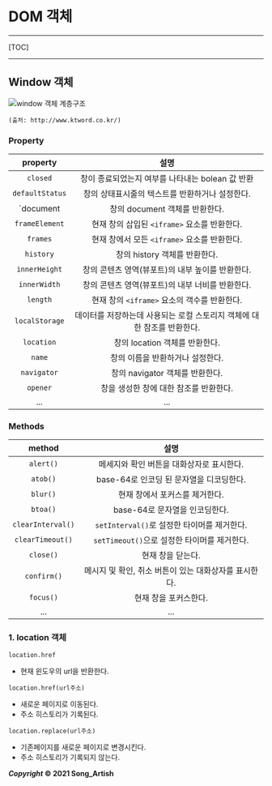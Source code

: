 # DOM 객체

---

[TOC]

---



## Window 객체

![window 객체 계층구조](img/window_objects.jfif)

`(출처: http://www.ktword.co.kr/)`

### Property

|    property     |                             설명                             |
| :-------------: | :----------------------------------------------------------: |
|    `closed`     |       창이 종료되었는지 여부를 나타내는 bolean 값 반환       |
| `defaultStatus` |       창의 상태표시줄의 텍스트를 반환하거나 설정한다.        |
|    `document    |                창의 document 객체를 반환한다.                |
| `frameElement`  |         현재 창의 삽입된 `<iframe>` 요소를 반환한다.         |
|    `frames`     |         현재 창에서 모든 `<iframe>` 요소를 반환한다.         |
|    `history`    |                창의 history 객체를 반환한다.                 |
|  `innerHeight`  |       창의 콘텐츠 영역(뷰포트)의 내부 높이를 반환한다.       |
|  `innerWidth`   |       창의 콘텐츠 영역(뷰포트)의 내부 너비를 반환한다.       |
|    `length`     |         현재 창의 `<iframe>` 요소의 객수를 반환한다.         |
| `localStorage`  | 데이터를 저장하는데 사용되는 로컬 스토리지 객체에 대한 참조를 반환한다. |
|   `location`    |                창의 location 객체를 반환한다.                |
|     `name`      |               창의 이름을 반환하거나 설정한다.               |
|   `navigator`   |               창의 navigator 객체를 반환한다.                |
|    `opener`     |            창을 생성한 창에 대한 참조를 반환한다.            |
|       ...       |                             ...                              |



### Methods

|      method       |                         설명                          |
| :---------------: | :---------------------------------------------------: |
|     `alert()`     |       메세지와 확인 버튼을 대화상자로 표시한다.       |
|     `atob()`      |       base-64로 인코딩 된 문자열을 디코딩한다.        |
|     `blur()`      |            현재 창에서 포커스를 제거한다.             |
|     `btoa()`      |            base-64로 문자열을 인코딩한다.             |
| `clearInterval()` |      `setInterval()`로 설정한 타이머를 제거한다.      |
| `clearTimeout()`  |     `setTimeout()`으로 설정한 타이머를 제거한다.      |
|     `close()`     |                   현재 창을 닫는다.                   |
|    `confirm()`    | 메시지 및 확인, 취소 버튼이 있는 대화상자를 표시한다. |
|     `focus()`     |                 현재 창을 포커스한다.                 |
|        ...        |                          ...                          |



### 1. location 객체

`location.href`

- 현재 윈도우의 url을 반환한다.

`location.href(url주소)`

- 새로운 페이지로 이동된다.
- 주소 히스토리가 기록된다.

`location.replace(url주소)`

- 기존페이지를 새로운 페이지로 변경시킨다.
- 주소 히스토리가 기록되지 않는다.



***Copyright* © 2021 Song_Artish**
